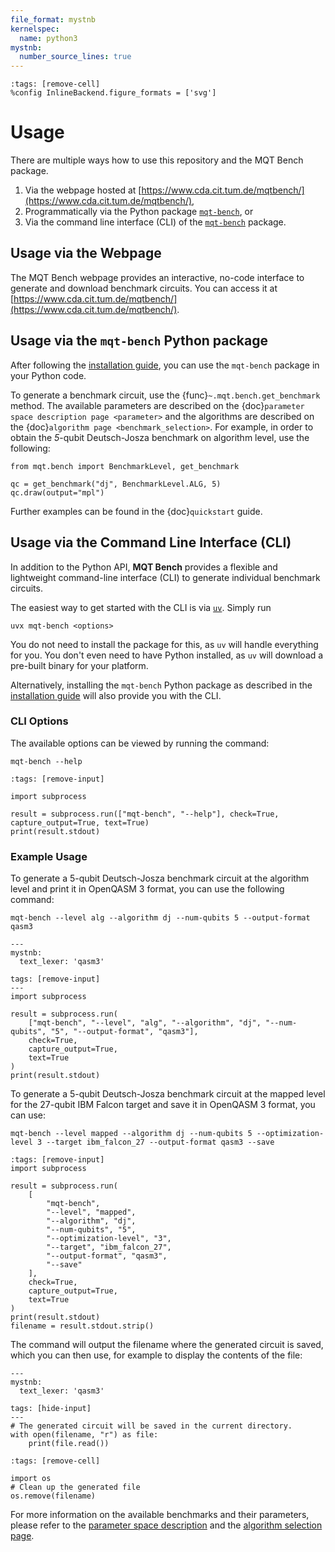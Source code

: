 ```yaml
---
file_format: mystnb
kernelspec:
  name: python3
mystnb:
  number_source_lines: true
---
```


```{code-cell} ipython3
:tags: [remove-cell]
%config InlineBackend.figure_formats = ['svg']
```

# Usage

There are multiple ways how to use this repository and the MQT Bench package.

1. Via the webpage hosted at [https://www.cda.cit.tum.de/mqtbench/](https://www.cda.cit.tum.de/mqtbench/),
2. Programmatically via the Python package [`mqt-bench`](https://pypi.org/project/mqt-bench/), or
3. Via the command line interface (CLI) of the [`mqt-bench`](https://pypi.org/project/mqt-bench/) package.

## Usage via the Webpage

The MQT Bench webpage provides an interactive, no-code interface to generate and download
benchmark circuits.
You can access it at [https://www.cda.cit.tum.de/mqtbench/](https://www.cda.cit.tum.de/mqtbench/).

## Usage via the `mqt-bench` Python package

After following the [installation guide](installation), you can use the `mqt-bench` package in your Python code.

To generate a benchmark circuit, use the {func}`~.mqt.bench.get_benchmark` method.
The available parameters are described on the {doc}`parameter space description page <parameter>` and the algorithms are described on the {doc}`algorithm page <benchmark_selection>`.
For example, in order to obtain the _5_-qubit Deutsch-Josza benchmark on algorithm level, use the following:

```{code-cell} ipython3
from mqt.bench import BenchmarkLevel, get_benchmark

qc = get_benchmark("dj", BenchmarkLevel.ALG, 5)
qc.draw(output="mpl")
```

Further examples can be found in the {doc}`quickstart` guide.

## Usage via the Command Line Interface (CLI)

In addition to the Python API, **MQT Bench** provides a flexible and lightweight command-line interface (CLI) to generate individual benchmark circuits.

The easiest way to get started with the CLI is via [`uv`](https://docs.astral.sh/uv/). Simply run

```shell
uvx mqt-bench <options>
```

You do not need to install the package for this, as `uv` will handle everything for you.
You don't even need to have Python installed, as `uv` will download a pre-built binary for your platform.

Alternatively, installing the `mqt-bench` Python package as described in the [installation guide](installation) will also provide you with the CLI.

### CLI Options

The available options can be viewed by running the command:

```shell
mqt-bench --help
```

```{code-cell} python3
:tags: [remove-input]

import subprocess

result = subprocess.run(["mqt-bench", "--help"], check=True, capture_output=True, text=True)
print(result.stdout)
```

### Example Usage

To generate a 5-qubit Deutsch-Josza benchmark circuit at the algorithm level and print it in OpenQASM 3 format, you can use the following command:

```shell
mqt-bench --level alg --algorithm dj --num-qubits 5 --output-format qasm3
```

```{code-cell} python3
---
mystnb:
  text_lexer: 'qasm3'

tags: [remove-input]
---
import subprocess

result = subprocess.run(
    ["mqt-bench", "--level", "alg", "--algorithm", "dj", "--num-qubits", "5", "--output-format", "qasm3"],
    check=True,
    capture_output=True,
    text=True
)
print(result.stdout)
```

To generate a 5-qubit Deutsch-Josza benchmark circuit at the mapped level for the 27-qubit IBM Falcon target and save it in OpenQASM 3 format, you can use:

```shell
mqt-bench --level mapped --algorithm dj --num-qubits 5 --optimization-level 3 --target ibm_falcon_27 --output-format qasm3 --save
```

```{code-cell} python3
:tags: [remove-input]
import subprocess

result = subprocess.run(
    [
        "mqt-bench",
        "--level", "mapped",
        "--algorithm", "dj",
        "--num-qubits", "5",
        "--optimization-level", "3",
        "--target", "ibm_falcon_27",
        "--output-format", "qasm3",
        "--save"
    ],
    check=True,
    capture_output=True,
    text=True
)
print(result.stdout)
filename = result.stdout.strip()
```

The command will output the filename where the generated circuit is saved, which you can then use, for example to display the contents of the file:

```{code-cell} python3
---
mystnb:
  text_lexer: 'qasm3'

tags: [hide-input]
---
# The generated circuit will be saved in the current directory.
with open(filename, "r") as file:
    print(file.read())
```

```{code-cell} python3
:tags: [remove-cell]

import os
# Clean up the generated file
os.remove(filename)
```

For more information on the available benchmarks and their parameters, please refer to the [parameter space description](parameter) and the [algorithm selection page](benchmark_selection).
